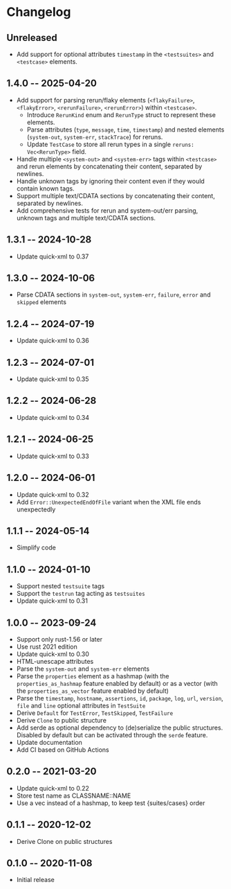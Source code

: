 # Changelog

## Unreleased

 - Add support for optional attributes `timestamp` in the `<testsuites>` and
   `<testcase>` elements.

## 1.4.0 -- 2025-04-20

 - Add support for parsing rerun/flaky elements (`<flakyFailure>`, `<flakyError>`, `<rerunFailure>`, `<rerunError>`) within `<testcase>`.
   - Introduce `RerunKind` enum and `RerunType` struct to represent these elements.
   - Parse attributes (`type`, `message`, `time`, `timestamp`) and nested elements (`system-out`, `system-err`, `stackTrace`) for reruns.
   - Update `TestCase` to store all rerun types in a single `reruns: Vec<RerunType>` field.
 - Handle multiple `<system-out>` and `<system-err>` tags within `<testcase>` and rerun elements by concatenating their content, separated by newlines.
 - Handle unknown tags by ignoring their content even if they would contain
   known tags.
 - Support multiple text/CDATA sections by concatenating their content,
   separated by newlines.
 - Add comprehensive tests for rerun and system-out/err parsing, unknown tags
   and multiple text/CDATA sections.


## 1.3.1 -- 2024-10-28

 - Update quick-xml to 0.37

## 1.3.0 -- 2024-10-06

 - Parse CDATA sections in `system-out`, `system-err`, `failure`, `error` and
   `skipped` elements

## 1.2.4 -- 2024-07-19

 - Update quick-xml to 0.36

## 1.2.3 -- 2024-07-01

 - Update quick-xml to 0.35

## 1.2.2 -- 2024-06-28

 - Update quick-xml to 0.34

## 1.2.1 -- 2024-06-25

 - Update quick-xml to 0.33

## 1.2.0 -- 2024-06-01

 - Update quick-xml to 0.32
 - Add `Error::UnexpectedEndOfFile` variant when the XML file ends unexpectedly

## 1.1.1 -- 2024-05-14

 - Simplify code

## 1.1.0 -- 2024-01-10

 - Support nested `testsuite` tags
 - Support the `testrun` tag acting as `testsuites`
 - Update quick-xml to 0.31


## 1.0.0 -- 2023-09-24

 - Support only rust-1.56 or later
 - Use rust 2021 edition
 - Update quick-xml to 0.30
 - HTML-unescape attributes
 - Parse the `system-out` and `system-err` elements
 - Parse the `properties` element as a hashmap (with the
   `properties_as_hashmap` feature enabled by default) or as a vector (with
   the `properties_as_vector` feature enabled by default)
 - Parse the `timestamp`, `hostname`, `assertions`, `id`, `package`, `log`,
  `url`, `version`, `file` and `line` optional attributes in `TestSuite`
 - Derive `Default` for `TestError`, `TestSkipped`, `TestFailure`
 - Derive `Clone` to public structure
 - Add serde as optional dependency to (de)serialize the public structures.
   Disabled by default but can be activated through the `serde` feature.
 - Update documentation
 - Add CI based on GitHub Actions


## 0.2.0 -- 2021-03-20

 - Update quick-xml to 0.22
 - Store test name as CLASSNAME::NAME
 - Use a vec instead of a hashmap, to keep test {suites/cases} order


## 0.1.1 -- 2020-12-02

 - Derive Clone on public structures


## 0.1.0 -- 2020-11-08

 - Initial release
